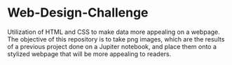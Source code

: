 # Web-Design-Challenge
Utilization of HTML and CSS to make data more appealing on a webpage.
The objective of this repository is to take png images, which are the results of a previous project done on a Jupiter notebook, and place them onto a stylized webpage that will be more appealing to readers. 